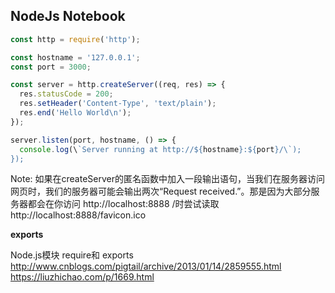 ## NodeJs Notebook

~~~javascript
const http = require('http');

const hostname = '127.0.0.1';
const port = 3000;

const server = http.createServer((req, res) => {
  res.statusCode = 200;
  res.setHeader('Content-Type', 'text/plain');
  res.end('Hello World\n');
});

server.listen(port, hostname, () => {
  console.log(\`Server running at http://${hostname}:${port}/\`);
});
~~~

Note: 如果在createServer的匿名函数中加入一段输出语句，当我们在服务器访问网页时，我们的服务器可能会输出两次“Request received.”。那是因为大部分服务器都会在你访问 http://localhost:8888 /时尝试读取 http://localhost:8888/favicon.ico

**exports** 

Node.js模块 require和 exports
http://www.cnblogs.com/pigtail/archive/2013/01/14/2859555.html
https://liuzhichao.com/p/1669.html